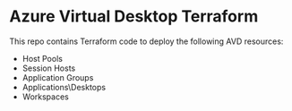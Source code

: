 # Azure Virtual Desktop Terraform

This repo contains Terraform code to deploy the following AVD resources:

* Host Pools
* Session Hosts
* Application Groups
* Applications\Desktops
* Workspaces
